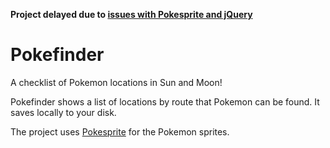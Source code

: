 **Project delayed due to [issues with Pokesprite and jQuery](https://github.com/GiacomoLaw/pokefinder/issues/2)**

# Pokefinder
A checklist of Pokemon locations in Sun and Moon!

Pokefinder shows a list of locations by route that Pokemon can be found. It saves locally to your disk.

The project uses [Pokesprite](https://github.com/msikma/pokesprite) for the Pokemon sprites.
